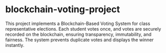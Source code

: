 # blockchain-voting-project
This project implements a Blockchain-Based Voting System for class representative elections. Each student votes once, and votes are securely recorded on the blockchain, ensuring transparency, immutability, and fairness. The system prevents duplicate votes and displays the winner instantly.
